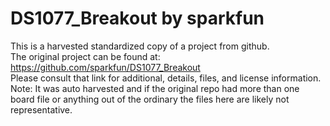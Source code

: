 
# DS1077_Breakout by sparkfun  
This is a harvested standardized copy of a project from github.  
The original project can be found at:  
https://github.com/sparkfun/DS1077_Breakout  
Please consult that link for additional, details, files, and license information.  
Note: It was auto harvested and if the original repo had more than one board file or anything out of the ordinary the files here are likely not representative.  
    